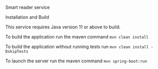Smart reader service

Installation and Build

This service requires Java version 11 or above to build.

To build the application run the maven command
`mvn clean install`

To build the application without running tests run
`mvn clean install -DskipTests`

To launch the server run the maven command 
`mvn spring-boot:run`

